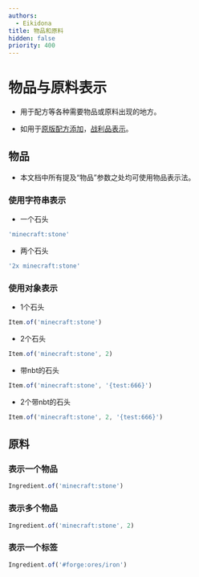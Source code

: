 ```yaml
---
authors:
  - Eikidona
title: 物品和原料
hidden: false
priority: 400
---
```

# 物品与原料表示

- 用于配方等各种需要物品或原料出现的地方。

- 如用于[原版配方添加](Vanilla.md)，[战利品表示](../LootTable/LootEntry.md)。

## 物品

- 本文档中所有提及“物品”参数之处均可使用物品表示法。

### 使用字符串表示

- 一个石头

```js
'minecraft:stone'
```

- 两个石头

```js
'2x minecraft:stone'
```

### 使用对象表示

- 1个石头

```js
Item.of('minecraft:stone')
```

- 2个石头

```js
Item.of('minecraft:stone', 2)
```

- 带nbt的石头

```js
Item.of('minecraft:stone', '{test:666}')
```

- 2个带nbt的石头

```js
Item.of('minecraft:stone', 2, '{test:666}')
```

## 原料

### 表示一个物品

```js
Ingredient.of('minecraft:stone')
```

### 表示多个物品

```js
Ingredient.of('minecraft:stone', 2)
```

### 表示一个标签

```js
Ingredient.of('#forge:ores/iron')
```
